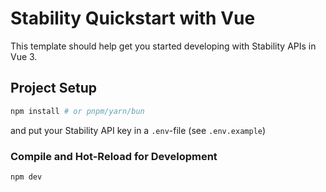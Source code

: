# Stability Quickstart with Vue

This template should help get you started developing with Stability APIs in Vue 3.

## Project Setup

```sh
npm install # or pnpm/yarn/bun
```

and put your Stability API key in a `.env`-file (see `.env.example`)

### Compile and Hot-Reload for Development

```sh
npm dev
```
